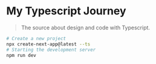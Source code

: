 # My Typescript Journey

> The source about design and code with Typescript.

```bash
# Create a new project
npx create-next-app@latest --ts
# Starting the development server
npm run dev
```
